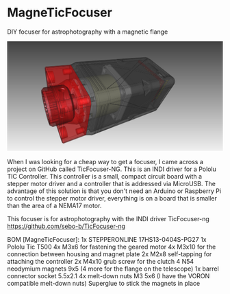 # MagneTicFocuser
DIY focuser for astrophotography with a magnetic flange

![This is an image](https://github.com/LionBit76/MagneTicFocuser/blob/main/images/MagneTicFocuser_PG27.png)

When I was looking for a cheap way to get a focuser, I came across a project on GitHub called TicFocuser-NG. This is an INDI driver for a Pololu TIC Controller. This controller is a small, compact circuit board with a stepper motor driver and a controller that is addressed via MicroUSB. The advantage of this solution is that you don't need an Arduino or Raspberry Pi to control the stepper motor driver, everything is on a board that is smaller than the area of a NEMA17 motor.

This focuser is for astrophotography with the INDI driver TicFocuser-ng https://github.com/sebo-b/TicFocuser-ng

BOM [MagneTicFocuser]:
     1x STEPPERONLINE 17HS13-0404S-PG27
     1x Pololu Tic T500
     4x M3x6 for fastening the geared motor
     4x M3x10 for the connection between housing and magnet plate
     2x M2x8 self-tapping for attaching the controller
     2x M4x10 grub screw for the clutch
     4 N54 neodymium magnets 9x5 (4 more for the flange on the telescope)
     1x barrel connector socket 5.5x2.1
     4x melt-down nuts M3 5x6 (I have the VORON compatible melt-down nuts)
     Superglue to stick the magnets in place
